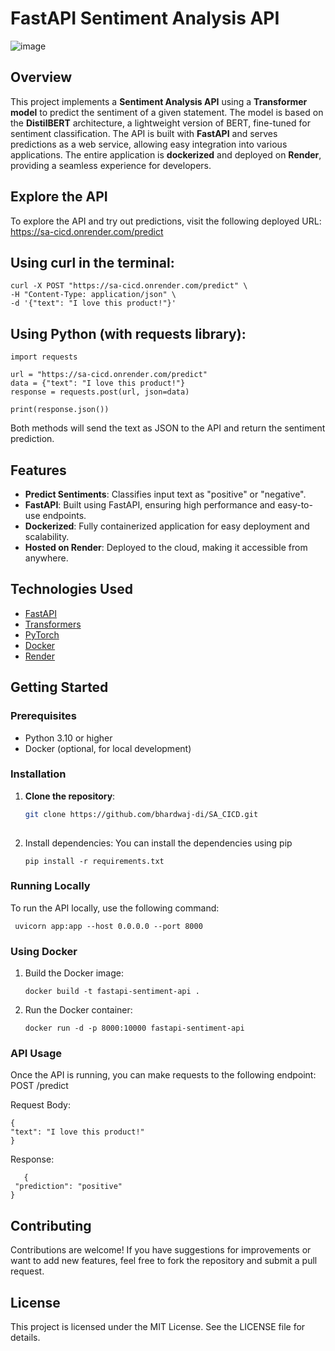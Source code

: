 # FastAPI Sentiment Analysis API

![image](https://github.com/user-attachments/assets/ef3a1848-8ff7-4e37-bb0b-7ec24d262e28)

## Overview

This project implements a **Sentiment Analysis API** using a **Transformer model** to predict the sentiment of a given statement. The model is based on the **DistilBERT** architecture, a lightweight version of BERT, fine-tuned for sentiment classification. The API is built with **FastAPI** and serves predictions as a web service, allowing easy integration into various applications. The entire application is **dockerized** and deployed on **Render**, providing a seamless experience for developers.

## Explore the API
To explore the API and try out predictions, visit the following deployed URL:
https://sa-cicd.onrender.com/predict

## Using curl in the terminal:
```
curl -X POST "https://sa-cicd.onrender.com/predict" \
-H "Content-Type: application/json" \
-d '{"text": "I love this product!"}'

```

## Using Python (with requests library):
```
import requests

url = "https://sa-cicd.onrender.com/predict"
data = {"text": "I love this product!"}
response = requests.post(url, json=data)

print(response.json())

```
Both methods will send the text as JSON to the API and return the sentiment prediction.

## Features

- **Predict Sentiments**: Classifies input text as "positive" or "negative".
- **FastAPI**: Built using FastAPI, ensuring high performance and easy-to-use endpoints.
- **Dockerized**: Fully containerized application for easy deployment and scalability.
- **Hosted on Render**: Deployed to the cloud, making it accessible from anywhere.

## Technologies Used

- [FastAPI](https://fastapi.tiangolo.com/)
- [Transformers](https://huggingface.co/transformers/)
- [PyTorch](https://pytorch.org/)
- [Docker](https://www.docker.com/)
- [Render](https://render.com/)

## Getting Started

### Prerequisites

- Python 3.10 or higher
- Docker (optional, for local development)

### Installation

1. **Clone the repository**:
   ```bash
   git clone https://github.com/bhardwaj-di/SA_CICD.git
    
2. Install dependencies: You can install the dependencies using pip
    ```
    pip install -r requirements.txt

### Running Locally
To run the API locally, use the following command:
   ```
    uvicorn app:app --host 0.0.0.0 --port 8000

```

### Using Docker
1. Build the Docker image:
    ```
    docker build -t fastapi-sentiment-api .
2. Run the Docker container:
    ```
    docker run -d -p 8000:10000 fastapi-sentiment-api

### API Usage
Once the API is running, you can make requests to the following endpoint:
POST /predict

Request Body:
   ```
{
  "text": "I love this product!"
}
```

Response:
 ```
    {
  "prediction": "positive"
}
```

## Contributing

Contributions are welcome! If you have suggestions for improvements or want to add new features, feel free to fork the repository and submit a pull request.

## License
This project is licensed under the MIT License. See the LICENSE file for details.
